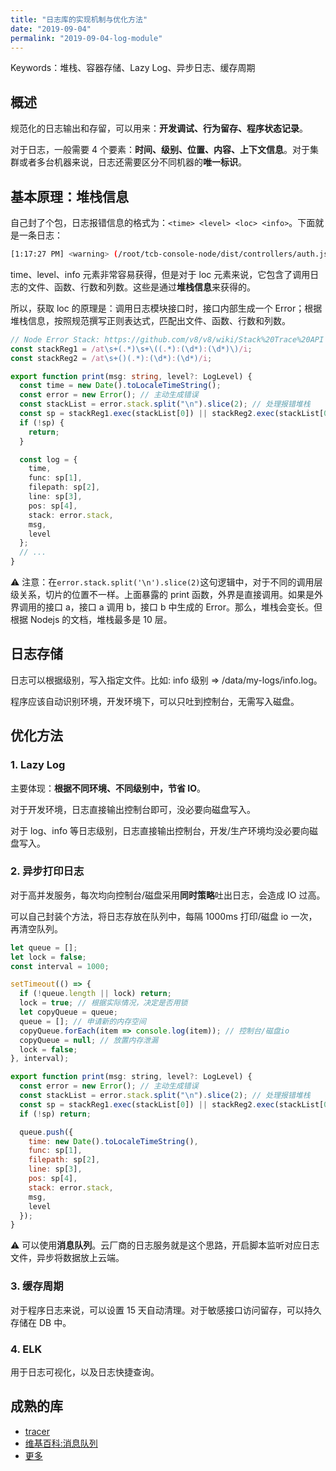 ```yaml
---
title: "日志库的实现机制与优化方法"
date: "2019-09-04"
permalink: "2019-09-04-log-module"
---
```


Keywords：堆栈、容器存储、Lazy Log、异步日志、缓存周期

## 概述

规范化的日志输出和存留，可以用来：**开发调试、行为留存、程序状态记录**。

对于日志，一般需要 4 个要素：**时间、级别、位置、内容、上下文信息**。对于集群或者多台机器来说，日志还需要区分不同机器的**唯一标识**。

## 基本原理：堆栈信息

自己封了个包，日志报错信息的格式为：`<time> <level> <loc> <info>`。下面就是一条日志：

```sh
[1:17:27 PM] <warning> (/root/tcb-console-node/dist/controllers/auth.js:auth:38:15) smart-proxy signature check fail
```

time、level、info 元素非常容易获得，但是对于 loc 元素来说，它包含了调用日志的文件、函数、行数和列数。这些是通过**堆栈信息**来获得的。

所以，获取 loc 的原理是：调用日志模块接口时，接口内部生成一个 Error；根据堆栈信息，按照规范撰写正则表达式，匹配出文件、函数、行数和列数。

```typescript
// Node Error Stack: https://github.com/v8/v8/wiki/Stack%20Trace%20API
const stackReg1 = /at\s+(.*)\s+\((.*):(\d*):(\d*)\)/i;
const stackReg2 = /at\s+()(.*):(\d*):(\d*)/i;

export function print(msg: string, level?: LogLevel) {
  const time = new Date().toLocaleTimeString();
  const error = new Error(); // 主动生成错误
  const stackList = error.stack.split("\n").slice(2); // 处理报错堆栈
  const sp = stackReg1.exec(stackList[0]) || stackReg2.exec(stackList[0]); // 从堆栈中匹配信息
  if (!sp) {
    return;
  }

  const log = {
    time,
    func: sp[1],
    filepath: sp[2],
    line: sp[3],
    pos: sp[4],
    stack: error.stack,
    msg,
    level
  };
  // ...
}
```

⚠️ 注意：在`error.stack.split('\n').slice(2)`这句逻辑中，对于不同的调用层级关系，切片的位置不一样。上面暴露的 print 函数，外界是直接调用。如果是外界调用的接口 a，接口 a 调用 b，接口 b 中生成的 Error。那么，堆栈会变长。但根据 Nodejs 的文档，堆栈最多是 10 层。

## 日志存储

日志可以根据级别，写入指定文件。比如: info 级别 => /data/my-logs/info.log。

程序应该自动识别环境，开发环境下，可以只吐到控制台，无需写入磁盘。

## 优化方法

### 1. Lazy Log

主要体现：**根据不同环境、不同级别中，节省 IO**。

对于开发环境，日志直接输出控制台即可，没必要向磁盘写入。

对于 log、info 等日志级别，日志直接输出控制台，开发/生产环境均没必要向磁盘写入。

### 2. 异步打印日志

对于高并发服务，每次均向控制台/磁盘采用**同时策略**吐出日志，会造成 IO 过高。

可以自己封装个方法，将日志存放在队列中，每隔 1000ms 打印/磁盘 io 一次，再清空队列。

```javascript
let queue = [];
let lock = false;
const interval = 1000;

setTimeout(() => {
  if (!queue.length || lock) return;
  lock = true; // 根据实际情况，决定是否用锁
  let copyQueue = queue;
  queue = []; // 申请新的内存空间
  copyQueue.forEach(item => console.log(item)); // 控制台/磁盘io
  copyQueue = null; // 放置内存泄漏
  lock = false;
}, interval);

export function print(msg: string, level?: LogLevel) {
  const error = new Error(); // 主动生成错误
  const stackList = error.stack.split("\n").slice(2); // 处理报错堆栈
  const sp = stackReg1.exec(stackList[0]) || stackReg2.exec(stackList[0]); // 从堆栈中匹配信息
  if (!sp) return;

  queue.push({
    time: new Date().toLocaleTimeString(),
    func: sp[1],
    filepath: sp[2],
    line: sp[3],
    pos: sp[4],
    stack: error.stack,
    msg,
    level
  });
}
```

⚠️ 可以使用**消息队列**。云厂商的日志服务就是这个思路，开启脚本监听对应日志文件，异步将数据放上云端。

### 3. 缓存周期

对于程序日志来说，可以设置 15 天自动清理。对于敏感接口访问留存，可以持久存储在 DB 中。

### 4. ELK

用于日志可视化，以及日志快捷查询。

## 成熟的库

- [tracer](https://www.npmjs.com/package/tracer)
- [维基百科:消息队列](https://zh.wikipedia.org/zh-hans/%E6%B6%88%E6%81%AF%E9%98%9F%E5%88%97)
- [更多](https://cnodejs.org/topic/5017e156f767cc9a517869b1)
